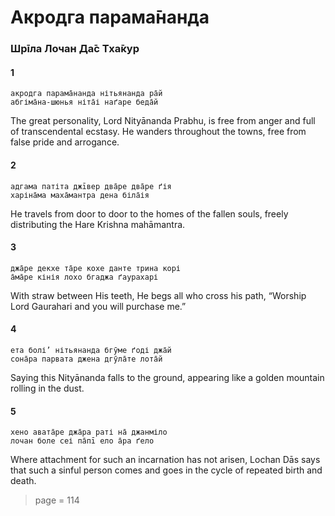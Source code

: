 # Акродга парама̄нанда

### Шрīла Лочан Да̄с Тха̄кур

#### 1

    акродга парама̄нанда нітьянанда ра̄й
    абгіма̄на-шюнья ніта̄і наґаре беда̄й

The great personality, Lord Nityānanda Prabhu, is free from anger and full of transcendental ecstasy. He wanders throughout the towns, free from false pride and arrogance.

#### 2

    адгама патіта джīвер два̄ре два̄ре ґія
    харіна̄ма маха̄мантра дена біла̄ія

He travels from door to door to the homes of the fallen souls, freely distributing the Hare Krishna mahāmantra.

#### 3

    джа̄ре декхе та̄ре кохе данте трина корі
    а̄ма̄ре кінія лохо бгаджа ґаурахарі

With straw between His teeth, He begs all who cross his path, “Worship Lord Gaurahari and you will purchase me.”

#### 4

    ета болі’ нітьянанда бгӯме ґоді джа̄й
    сона̄ра парвата джена дгӯла̄те лота̄й

Saying this Nityānanda falls to the ground, appearing like a golden mountain rolling in the dust.

#### 5

    хено авата̄ре джа̄ра раті на̄ джанміло
    лочан боле сеі па̄пī ело а̄ра ґело

Where attachment for such an incarnation has not arisen, Lochan Dās says that such a sinful person comes and goes in the cycle of repeated birth and death.


> page = 114